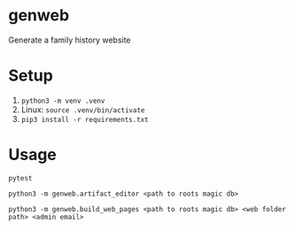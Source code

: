 # genweb
Generate a family history website


# Setup

1. `python3 -m venv .venv`
1. Linux: `source .venv/bin/activate`
1. `pip3 install -r requirements.txt`


# Usage

`pytest`

`python3 -m genweb.artifact_editor <path to roots magic db>`

`python3 -m genweb.build_web_pages <path to roots magic db> <web folder path> <admin email>`

